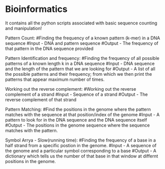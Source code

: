 # Bioinformatics
It contains all the python scripts associated with basic sequence counting and manipulation! 


Pattern Count: #Finding the frequency of a known pattern (k-mer) in a DNA sequence 
#Input - DNA and pattern sequence 
#Output - The frequency of that pattern in the DNA sequence provided

Pattern Identification and frequency: #Finding the frequency of all possible patterns of a known length k in a DNA sequence 
#Input - DNA sequence and the length of the pattern that we are looking for 
#Output - A list of all the possible patterns and their frequency; from which we then print the patterns that appear maximum number of times. 


Working out the reverse complement: #Working out the reverse complement of a strand
#Input - Sequence of a strand 
#Output - The reverse complement of that strand


Pattern Matching: #Find the positions in the genome where the pattern matches with the sequence at that position/index of the genome
#Input - A pattern to look for in the DNA sequence and the DNA sequence itself
#Output - The positions in the genome sequence where the sequence matches with the pattern.


Symbol Arrya - Slow(running time): #Finding the frequency of a base in a half strand from a specific postion in the genome.
#Input - A sequence of the genome and a particular symbol corresponding to a base
#Output - A dictionary which tells us the number of that base in that window at differnt positions in the genome.

